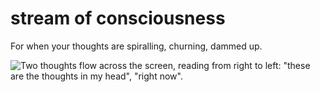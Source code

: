 # stream of consciousness

For when your thoughts are spiralling, churning, dammed up.

![Two thoughts flow across the screen, reading from right to left: "these are the thoughts in my head", "right now".](https://raw.githubusercontent.com/whykatherine/streamofconsciousness/main/documentation/Screenshot%202020-12-15%20at%2011.46.55.jpg)